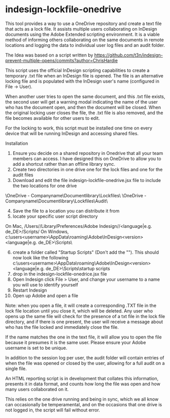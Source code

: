 # indesign-lockfile-onedrive

This tool provides a way to use a OneDrive repository and create a text file that acts as a lock file. It assists multiple users collaborating on InDesign documents using the Adobe Extended scripting environment. It is a viable method of informing others collaborating on the same documents in remote locations and logging the data to individual user log files and an audit folder. 

The Idea was based on a script written by https://github.com/t3n/indesign-prevent-multiple-opens/commits?author=ChrisHardie

This script uses the official InDesign scripting capabilities to create a temporary .txt file when an InDesign file is opened. The file is an alternative locking file and is populated with the InDesign user's name (configured in File -> User).

When another user tries to open the same document, and this .txt file exists, the second user will get a warning modal indicating the name of the user who has the document open, and then the document will be closed. When the original locking user closes the file, the .txt file is also removed, and the file becomes available for other users to edit.

For the locking to work, this script must be installed one time on every device that will be running InDesign and accessing shared files.

Installation

1) Ensure you decide on a shared repository in Onedrive that all your team members can access. I have designed this on OneDrive to allow you to add a shortcut rather than an offline library sync.
2) Create two directories in one drive one for the lock files and one for the audit files 
3) Download and edit the file indesign-lockfile-onedrive.jsx file to include the two locations for one drive

\\OneDrive - Companyname\\Documentlibrary\\Lockfiles\\
\\OneDrive - Companyname\\Documentlibrary\\Lockfiles\\Audit\\

4) Save the file to a location you can distribute it from
5) locate your specific user script directory

On Mac, /Users/<User>/Library/Preferences/Adobe Indesign/<version>/<language|e.g. de_DE>/Scripts/
On Windows, c:\users\<username>\AppData\roaming\Adobe\InDesign\<version>\<language|e.g. de_DE>\Scripts\

6) create a folder called "Startup Scripts" (Don't add the ""). This should now look like the following c:\users\<username>\AppData\roaming\Adobe\InDesign\<version>\<language|e.g. de_DE>\Scripts\startup scripts
7) drop in the indesign-lockfile-onedrice.jsx file
8) Open Indesign click File > User, and change your username to a name you will use to identify yourself
9) Restart Indesign
10) Open up Adobe and open a file

Note: when you open a file, it will create a corresponding .TXT file in the lock file location until you close it, which will be deleted.
Any user who opens up the same file will check for the presence of a txt file in the lock file directory, and if there is one present, the user will receive a message about who has the file locked and immediately close the file.

If the name matches the one in the text file, it will allow you to open the file because it presumes it is the same user. Please ensure your Adobe username is set to be unique. 

In addition to the session log per user, the audit folder will contain entries of when the file was opened or closed by the user, allowing for a full audit on a single file. 

An HTML reporting script is in development that collates this information, presents it in data format, and counts how long the file was open and how many users collaborated on it. 

This relies on the one drive running and being in sync, which we all know can occasionally be temperamental, and on the occasions that one drive is not logged in, the script will fail without error. 



